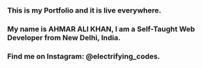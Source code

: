 ### This is my Portfolio and it is live everywhere.

### My name is AHMAR ALI KHAN, I am a Self-Taught Web Developer from New Delhi, India.

###

### Find me on Instagram: @electrifying_codes.
